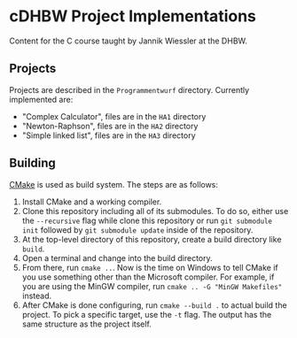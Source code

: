 # cDHBW Project Implementations

Content for the C course taught by Jannik Wiessler at the DHBW.

## Projects

Projects are described in the `Programmentwurf` directory. Currently implemented are:

- "Complex Calculator", files are in the `HA1` directory
- "Newton-Raphson", files are in the `HA2` directory
- "Simple linked list", files are in the `HA3` directory

## Building

[CMake](https://cmake.org/) is used as build system. The steps are as follows:

1. Install CMake and a working compiler.
2. Clone this repository including all of its submodules. To do so, either use the `--recursive` flag while clone this
   repository or run `git submodule init` followed by `git submodule update` inside of the repository.
3. At the top-level directory of this repository, create a build directory like `build`.
4. Open a terminal and change into the build directory.
5. From there, run `cmake ..`. Now is the time on Windows to tell CMake if you use something other than the Microsoft
   compiler. For example, if you are using the MinGW compiler, run `cmake .. -G "MinGW Makefiles"` instead.
6. After CMake is done configuring, run `cmake --build .` to actual build the project. To pick a specific target, use
   the `-t` flag. The output has the same structure as the project itself.
